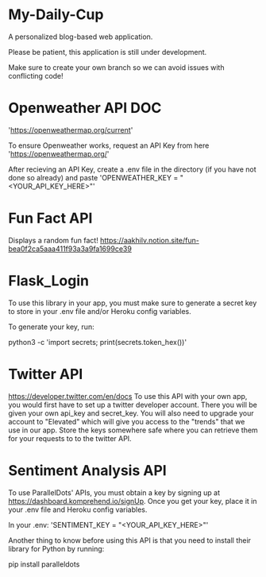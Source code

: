# My-Daily-Cup
A personalized blog-based web application.

Please be patient, this application is still under development.

Make sure to create your own branch so we can avoid issues with conflicting code!

# Openweather API DOC
'https://openweathermap.org/current'

To ensure Openweather works, request an API Key from here
'https://openweathermap.org/'

After recieving an API Key, create a .env file in the directory (if you have not done so already)
and paste 'OPENWEATHER_KEY = "<YOUR_API_KEY_HERE>"'

# Fun Fact API
Displays a random fun fact!
https://aakhilv.notion.site/fun-bea0f2ca5aaa411f93a3a9fa1699ce39


# Flask_Login
To use this library in your app, you must make sure to generate a secret key to store in your .env file and/or Heroku config variables.

To generate your key, run:

python3 -c 'import secrets; print(secrets.token_hex())'


# Twitter API
https://developer.twitter.com/en/docs
To use this API with your own app, you would first have to set up a twitter developer account.
There you will be given your own api_key and secret_key.
You will also need to upgrade your account to "Elevated" which will give you access to the "trends" that we use in our app.
Store the keys somewhere safe where you can retrieve them for your requests to to the twitter API.

# Sentiment Analysis API 
To use ParallelDots' APIs, you must obtain a key by signing up at https://dashboard.komprehend.io/signUp. Once you get your key, place it in your .env file and Heroku config variables.

In your .env:
'SENTIMENT_KEY = "<YOUR_API_KEY_HERE>"'

Another thing to know before using this API is that you need to install their library for Python by running:

pip install paralleldots

